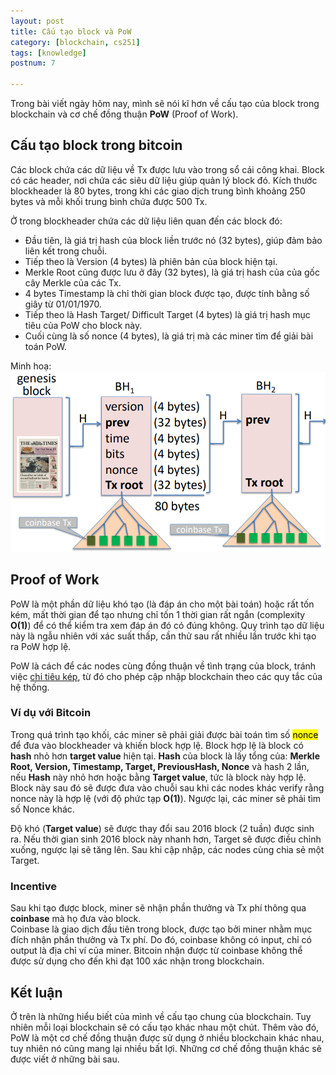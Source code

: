 ```yaml
---
layout: post
title: Cấu tạo block và PoW
category: [blockchain, cs251]
tags: [knowledge]
postnum: 7

---
```


Trong bài viết ngày hôm nay, mình sẽ nói kĩ hơn về cấu tạo của block trong blockchain và cơ chế đồng thuận **PoW** (Proof of Work).

## Cấu tạo block trong bitcoin

Các block chứa các dữ liệu về Tx được lưu vào trong sổ cái công khai. Block có các header, nơi chứa các siêu dữ liệu giúp quản lý block đó. Kích thước blockheader là 80 bytes, trong khi các giao dịch trung bình khoảng 250 bytes và mỗi khối trung bình chứa được 500 Tx.

Ở trong blockheader chứa các dữ liệu liên quan đến các block đó:
- Đầu tiên, là giá trị hash của block liền trước nó (32 bytes), giúp đảm bảo liên kết trong chuỗi.
- Tiếp theo là Version (4 bytes) là phiên bản của block hiện tại. 
- Merkle Root cũng được lưu ở đây (32 bytes), là giá trị hash của của gốc cây Merkle của các Tx.
- 4 bytes Timestamp là chỉ thời gian block được tạo, được tính bằng số giây từ 01/01/1970. 
- Tiếp theo là Hash Target/ Difficult Target (4 bytes) là giá trị hash mục tiêu của PoW cho block này. 
- Cuối cùng là số nonce (4 bytes), là giá trị mà các miner tìm để giải bài toán PoW.

Minh hoạ:
<a class="post-image" >
<img itemprop="image"  src="/assets/images/post_img/post7_1.PNG"/>
</a>


## Proof of Work

PoW là một phần dữ liệu khó tạo (là đáp án cho một bài toán) hoặc rất tốn kém, mất thời gian để tạo nhưng chỉ tốn 1 thời gian rất ngắn (complexity **O(1)**) để có thể kiểm tra xem đáp án đó có đúng không. Quy trình tạo dữ liệu này là ngẫu nhiên với xác suất thấp, cần thử sau rất nhiều lần trước khi tạo ra PoW hợp lệ.

PoW là cách để các nodes cùng đồng thuận về tình trạng của block, tránh việc [chi tiêu kép](https://academy.binance.com/vi/articles/double-spending-explained), từ đó cho phép cập nhập blockchain theo các quy tắc của hệ thống.

### Ví dụ với Bitcoin

Trong quá trình tạo khối, các miner sẽ phải giải được bài toán tìm số <mark>nonce</mark> để đưa vào blockheader và khiến block hợp lệ. Block hợp lệ là block có **hash** nhỏ hơn **target value** hiện tại.
**Hash** của block là lấy tổng của: **Merkle Root, Version, Timestamp, Target, PreviousHash, Nonce** và hash 2 lần, nếu **Hash** này nhỏ hơn hoặc bằng **Target value**, tức là block này hợp lệ. Block này sau đó sẽ được đưa vào chuỗi sau khi các nodes khác verify rằng nonce này là hợp lệ (với độ phức tạp **O(1)**). Ngược lại, các miner sẽ phải tìm số Nonce khác.

Độ khó (**Target value**) sẽ được thay đổi sau 2016 block (2 tuần) được sinh ra. Nếu thời gian sinh 2016 block này nhanh hơn, Target sẽ được điều chỉnh xuống, ngược lại sẽ tăng lên. Sau khi cập nhập, các nodes cùng chia sẻ một Target.  

### Incentive

Sau khi tạo được block, miner sẽ nhận phần thưởng và Tx phí thông qua **coinbase** mà họ đưa vào block. <br>
Coinbase là giao dịch đầu tiên trong block, được tạo bởi miner nhằm mục đích nhận phần thưởng và Tx phí. Do đó, coinbase không có input, chỉ có output là địa chỉ ví của miner. Bitcoin nhận được từ coinbase không thể được sử dụng cho đến khi đạt 100 xác nhận trong blockchain.

## Kết luận

Ở trên là những hiểu biết của mình về cấu tạo chung của blockchain. Tuy nhiên mỗi loại blockchain sẽ có cấu tạo khác nhau một chút. Thêm vào đó, PoW là một cơ chế đồng thuận được sử dụng ở nhiều blockchain khác nhau, tuy nhiên nó cũng mang lại nhiều bất lợi. Những cơ chế đồng thuận khác sẽ được viết ở những bài sau.
